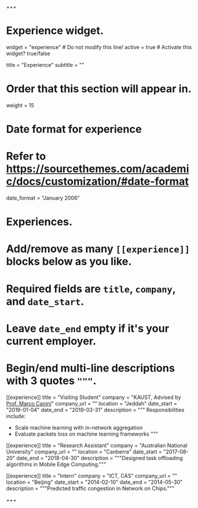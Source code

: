 +++
# Experience widget.
widget = "experience"  # Do not modify this line!
active = true  # Activate this widget? true/false

title = "Experience"
subtitle = ""

# Order that this section will appear in.
weight = 15

# Date format for experience
#   Refer to https://sourcethemes.com/academic/docs/customization/#date-format
date_format = "January 2006"

# Experiences.
#   Add/remove as many `[[experience]]` blocks below as you like.
#   Required fields are `title`, `company`, and `date_start`.
#   Leave `date_end` empty if it's your current employer.
#   Begin/end multi-line descriptions with 3 quotes `"""`.
[[experience]]
  title = "Visiting Student"
  company = "KAUST, Advised by [Prof. Marco Canini](https://mcanini.github.io/)"
  company_url = ""
  location = "Jeddah"
  date_start = "2019-01-04"
  date_end = "2019-03-31"
  description = """
  Responsibilities include:
  
  * Scale machine learning with in-network aggregation
  * Evaluate packets loss on machine learning frameworks
  """

[[experience]]
  title = "Research Assistant"
  company = "Australian National University"
  company_url = ""
  location = "Canberra"
  date_start = "2017-08-20"
  date_end = "2018-04-30"
  description = """Designed task offloading algorithms in Mobile Edge Computing."""

[[experience]]
  title = "Intern"
  company = "ICT, CAS"
  company_url = ""
  location = "Beijing"
  date_start = "2014-02-10"
  date_end = "2014-05-30"
  description = """Predicted traffic congestion in Network on Chips."""

+++
